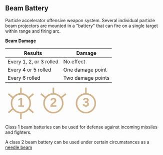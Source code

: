 Beam Battery
------------

Particle accelerator offensive weapon system. Several individual particle beam projectors are mounted in a "battery" that can fire on a single target within range and firing arc.

__Beam Damage__

| Results                 | Damage
| ----------------------- | ------
| Every 1, 2, or 3 rolled | No effect
| Every 4 or 5 rolled     | One damage point
| Every 6 rolled          | Two damage points

<div style='display:inline' width='100' height='100'>
    <svg width='100' height='100'>
      <circle cx='50' cy='50' r='30' stroke='Tan' stroke-width='5' fill='none' />
      <text x='50%' y='50%' font-family='sans-serif' font-size='40' fill='Tan' dominant-baseline='middle' font-weight='bold' text-anchor='middle'>1</text>
      <!-- foreward firing arcs -->
      <line x1='24' y1='32' x2='10' y2='20' stroke='Tan' stroke-width='5' />
      <line x1='50' y1='20' x2='50' y2='0' stroke='Tan' stroke-width='5' />
      <line x1='76' y1='32' x2='90' y2='20' stroke='Tan' stroke-width='5' />
      <!-- aft firing arcs -->
      <line x1='76' y1='68' x2='90' y2='80' stroke='Tan' stroke-width='5' />
      <line x1='50' y1='80' x2='50' y2='100' stroke='Tan' stroke-width='5' />
      <line x1='24' y1='68' x2='10' y2='80' stroke='Tan' stroke-width='5' />
    <svg/>
</div>

<div style='display:inline' width='100' height='100'>
    <svg width='100' height='100'>
      <circle cx='50' cy='50' r='30' stroke='Tan' stroke-width='5' fill='none' />
      <text x='50%' y='50%' font-family='sans-serif' font-size='40' fill='Tan' dominant-baseline='middle' font-weight='bold' text-anchor='middle'>2</text>
      <!-- foreward firing arcs -->
      <line x1='25' y1='32' x2='10' y2='20' stroke='Tan' stroke-width='5' />
      <line x1='50' y1='20' x2='50' y2='0' stroke='Tan' stroke-width='5' />
      <line x1='75' y1='32' x2='90' y2='20' stroke='Tan' stroke-width='5' />
    <svg/>
</div>

<div style='display:inline' width='100' height='100'>
    <svg width='100' height='100'>
      <circle cx='50' cy='50' r='30' stroke='Tan' stroke-width='5' fill='none' />
      <text x='50%' y='50%' font-family='sans-serif' font-size='40' fill='Tan' dominant-baseline='middle' font-weight='bold' text-anchor='middle'>3</text>
      <!-- foreward firing arcs -->
      <line x1='50' y1='20' x2='50' y2='0' stroke='Tan' stroke-width='5' />
    <svg/>
</div>

Class 1 beam batteries can be used for defense against incoming missiles and fighters.

A class 2 beam battery can be used under certain circumstances as a [needle beam](NeedleBeam)
